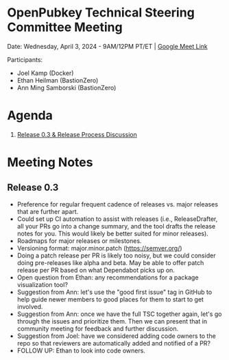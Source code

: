 # OpenPubkey Technical Steering Committee Meeting

Date: Wednesday, April 3, 2024 - 9AM/12PM PT/ET | [Google Meet Link](https://meet.google.com/tes-qcdo-jpf)

Participants:
-  Joel Kamp (Docker)
-  Ethan Heilman (BastionZero)
-  Ann Ming Samborski (BastionZero)

# Agenda
1. [Release 0.3 & Release Process Discussion](#release-03)

# Meeting Notes

## Release 0.3

- Preference for regular frequent cadence of releases vs. major releases that are further apart.
- Could set up CI automation to assist with releases (i.e., ReleaseDrafter, all your PRs go into a change summary, and the tool drafts the release notes for you. This would likely be better suited for minor releases).
- Roadmaps for major releases or milestones. 
- Versioning format: major.minor.patch (https://semver.org/)
- Doing a patch release per PR is likely too noisy, but we could consider doing pre-releases like alpha and beta. May be able to offer patch release per PR based on what Dependabot picks up on.
- Open question from Ethan: any recommendations for a package visualization tool?
- Suggestion from Ann: let's use the "good first issue" tag in GitHub to help guide newer members to good places for them to start to get involved. 
- Suggestion from Ann: once we have the full TSC together again, let's go through the issues and prioritize them. Then we can present that in community meeting for feedback and further discussion. 
- Suggestion from Joel: have we considered adding code owners to the repo so that reviewers are automatically added and notified of a PR?
- FOLLOW UP: Ethan to look into code owners. 
